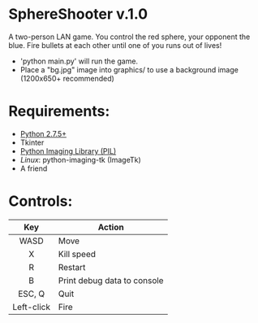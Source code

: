 SphereShooter v.1.0
=======

A two-person LAN game. You control the red sphere, your opponent the blue. Fire bullets at each other until one of you runs out of lives!

- 'python main.py' will run the game.
- Place a "bg.jpg" image into graphics/ to use a background image (1200x650+ recommended)

Requirements:
=====
- [Python 2.7.5+](http://www.python.org/download/releases/2.7.6/)
- Tkinter
- [Python Imaging Library (PIL)](https://developers.google.com/appengine/docs/python/images/installingPIL)
- *Linux*: python-imaging-tk (ImageTk)
- A friend

Controls:
======
| Key   | Action |
|:-----:|--------|
| WASD  | Move   |
| X     | Kill speed |
| R     | Restart|
| B     | Print debug data to console |
| ESC, Q| Quit   |
| Left-click | Fire |
